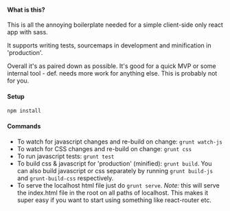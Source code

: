 #### What is this?
This is all the annoying boilerplate needed for a simple client-side only react app with sass.

It supports writing tests, sourcemaps in development and minification in 'production'.

Overall it's as paired down as possible. It's good for a quick MVP or
some internal tool - def. needs more work for anything else. This is probably not for you.

#### Setup
```
npm install
```

#### Commands
- To watch for javascript changes and re-build on change: `grunt watch-js`
- To watch for CSS changes and re-build on change: `grunt css`
- To run javascript tests: `grunt test`
- To build css & javascript for 'production' (minified): `grunt build`. You can also build javascript or css separately by running `grunt build-js` and `grunt-build-css` respectively.
- To serve the localhost html file just do `grunt serve`. *Note:* this will serve the index.html file in the root on all paths of localhost. This makes it super easy if you want to start using something like react-router etc.
